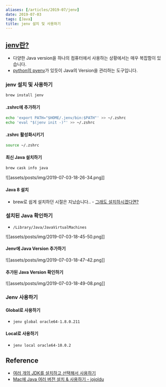 ```yaml
---
aliases: [/articles/2019-07/jenv]
date: 2019-07-03
tags: [Java]
title: jenv 설치 및 사용하기
---
```

## [jenv란?](https://www.jenv.be/)

-   다양한 Java version을 하나의 컴퓨터에서 사용하는 상황에서는 매우 복잡함이 있습니다.
-   [python의 pyenv](https://github.com/pyenv/pyenv)가 있듯이 Java의 Version을 관리하는 도구입니다.

### jenv 설치 및 사용하기

```bash
brew install jenv
```

#### .zshrc에 추가하기

```bash
echo 'export PATH="$HOME/.jenv/bin:$PATH"' >> ~/.zshrc
echo 'eval "$(jenv init -)"' >> ~/.zshrc
```

#### .zshrc 활성화시키기

```bash
source ~/.zshrc
```

#### 최신 Java 설치하기

```bash
brew cask info java
```

![[assets/posts/img/2019-07-03-18-26-34.png]]

#### Java 8 설치

-   brew로 쉽게 설치하던 시절은 지났습니다.. - [그래도 설치하시겠다면?](https://github.com/Homebrew/homebrew-cask-versions/issues/7253#issuecomment-484356654)

### 설치된 Java 확인하기

-   `/Library/Java/JavaVirtualMachines`

![[assets/posts/img/2019-07-03-18-45-50.png]]

#### Jenv에 Java Version 추가하기

![[assets/posts/img/2019-07-03-18-47-42.png]]

#### 추가된 Java Version 확인하기

![[assets/posts/img/2019-07-03-18-49-08.png]]

### Jenv 사용하기

#### Global로 사용하기

-   `jenv global oracle64-1.8.0.211`

#### Local로 사용하기

-   `jenv local oracle64-10.0.2`

## Reference

-   [여러 개의 JDK를 설치하고 선택해서 사용하기](https://blog.benelog.net/installing-jdk.html)
-   [Mac에 Java 여러 버전 설치 & 사용하기 - jojoldu](https://jojoldu.tistory.com/329)
